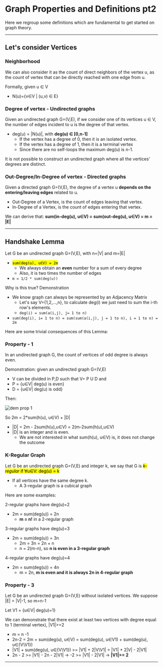 # Graph Properties and Definitions pt2
Here we regroup some definitions which are fundamental to get started on graph theory.

--- 

## Let's consider Vertices

### Neighborhood
We can also consider it as the count of direct neighbors of the vertex u, 
as the count of vertex that can be directly reached with one edge from u.

Formally, given u ∈ V
* N(u)={v∈V | (u,v) ∈ E}

### Degree of vertex - Undirected graphs
Given an undirected graph G=(V,E), if we consider one of its vertices u ∈ V,
the number of edges incident to u is the degree of that vertex.
* deg(u) = |N(u)|, with **deg(u) ∈ [0,n-1]**
  * If the vertex has a degree of 0, then it is an isolated vertex.
  * If the vertex has a degree of 1, then it is a terminal vertex
  * Since there are no self-loops the maximum deg(u) is n-1.

It is not possible to construct an undirected graph where all the vertices' degrees are 
distinct.

### Out-Degree/In-Degree of vertex - Directed graphs
Given a directed graph G=(V,E), the degree of a vertex u **depends on the entering/leaving edges** related to u.
* Out-Degree of a Vertex, is the count of edges leaving that vertex.
* In-Degree of a Vertex, is the count of edges entering that vertex.

We can derive that: **sum(in-deg(u), u∈V) = sum(out-deg(u), u∈V) = m = |E|**

---

## Handshake Lemma
Let G be an undirected graph G=(V,E), with n=|V| and m=|E|
* <mark>`sum(deg(u), u∈V) = 2m`</mark>
  * We always obtain an **even** number for a sum of every degree
  * Also, it is two times the number of edges
* `m = 1/2 * sum(deg(u))`

Why is this true? Demonstration
* We know graph can always be represented by an Adjacency Matrix 
  * Let's say V={1,2,...,n}, to calculate deg(i) we just need to sum the i-th row's elements.
  * `deg(i) = sum(a(i,j), j= 1 to n)`  
* `sum(deg(i), i= 1 to n) = sum(sum(a(i,j), j = 1 to n), i = 1 to n) = 2m`

Here are some trivial consequences of this Lemma:

### Property - 1
In an undirected graph G, the count of vertices of odd degree is always even.

Demonstration: given an undirected graph G=(V,E)
* V can be divided in P,D such that V= P U D and
* P = {u∈V| deg(u) is even}
* D = {u∈V| deg(u) is odd}

Then:

![dem prop 1](https://github.com/PayThePizzo/DataStrutucures-Algorithms/blob/main/Resources/demprop1.png?raw=TRUE)

So 2m = 2*sum(h(u), u∈V) + |D|
* |D| = 2m - 2sum(h(u),u∈V) = 2(m-2sum(h(u),u∈V) 
* |D| is an integer and is even.
  * We are not interested in what sum(h(u), u∈V) is, it does not change the outcome

### K-Regular Graph
Let G be an undirected graph G=(V,E) and integer k, we say that G is <mark>*k-regular*
if ∀u∈V: deg(u) = k</mark>
* If all vertices have the same degree k.
  * A 3-regular graph is a cubical graph 

Here are some examples:

2-regular graphs have deg(u)=2
* 2m = sum(deg(u)) = 2n
  * **m = n!** in a 2-regular graph

3-regular graphs have deg(u)=3
* 2m = sum(deg(u)) = 3n
  * 2m = 3n = 2n + n
  * n = 2(m-n), so **n is even in a 3-regular graph**

4-regular graphs have deg(u)=4
* 2m = sum(deg(u)) = 4n
  * m = 2n, **m is even and it is always 2n in 4-regular graph**

### Property - 3
Let G be an undirected graph G=(V,E) without isolated vertices. We suppose
|E| = |V|-1, so m=n-1

Let V1 = {u∈V| deg(u)=1}

We can demonstrate that there exist at least two vertices with degree equal to 1 (terminal vertex), |V1|>=2
* m = n -1 
* 2n-2 = 2m = sum(deg(u), u∈V) = sum(deg(u), u∈V1) + sum(deg(u), u∈{V\V1})
* |V1| + sum(deg(u), u∈{V\V1}) >= |V1| + 2|V\V1| = |V1| + 2|V| - 2|V1|
* 2n - 2 >= |V1| - 2n - 2|V1| -> -2 >= |V1| - 2|V1| -> **|V1|>= 2**

---